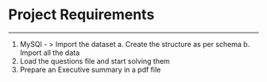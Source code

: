 # Project Requirements
-------------------------
1. MySQl - > Import the dataset
     a. Create the structure as per schema
     b. Import all the data
2. Load the questions file and start solving them
3. Prepare an Executive summary in a pdf file
